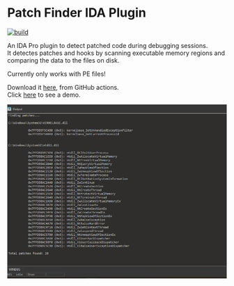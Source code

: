 # Patch Finder IDA Plugin

[![build](https://img.shields.io/github/actions/workflow/status/momo5502/patch-finder/build.yml?branch=main&label=Build&logo=github)](https://github.com/momo5502/patch-finder/actions)

An IDA Pro plugin to detect patched code during debugging sessions.  
It detectes patches and hooks by scanning executable memory regions and comparing the data to the files on disk.

Currently only works with PE files!

Download it [here]([https://github.com/momo5502/patch-finder/actions](https://github.com/momo5502/patch-finder/actions?query=branch%3Amain)), from GitHub actions.  
Click [here](https://youtu.be/xpRAqWmnmZc) to see a demo.

![preview](./docs/preview.png)

